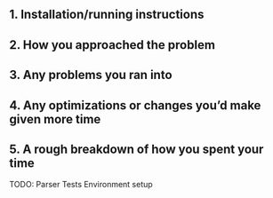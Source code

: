 ## 1. Installation/running instructions
## 2. How you approached the problem
## 3. Any problems you ran into
## 4. Any optimizations or changes you’d make given more time
## 5. A rough breakdown of how you spent your time


TODO:
Parser
Tests
Environment setup